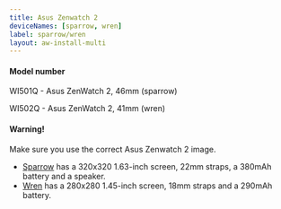 ```yaml
---
title: Asus Zenwatch 2
deviceNames: [sparrow, wren]
label: sparrow/wren
layout: aw-install-multi
---
```

<div class="callout callout-info">
    <h4>Model number</h4>
    <p>WI501Q - Asus ZenWatch 2, 46mm (sparrow)</p>
    <p>WI502Q - Asus ZenWatch 2, 41mm (wren)</p>
</div>

<div class="callout callout-warning">
    <h4>Warning!</h4>
    <p>Make sure you use the correct Asus Zenwatch 2 image.</p>
    <ul>
        <li><a href="{{rel '/install/sparrow'}}">Sparrow</a> has a 320x320 1.63-inch screen, 22mm straps, a 380mAh battery and a speaker.</li>
        <li><a href="{{rel '/install/wren'}}">Wren</a> has a 280x280 1.45-inch screen, 18mm straps and a 290mAh battery.</li>
    </ul>
</div>

